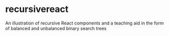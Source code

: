 # recursivereact
An illustration of recursive React components and a teaching aid in the form of balanced and unbalanced binary search trees
